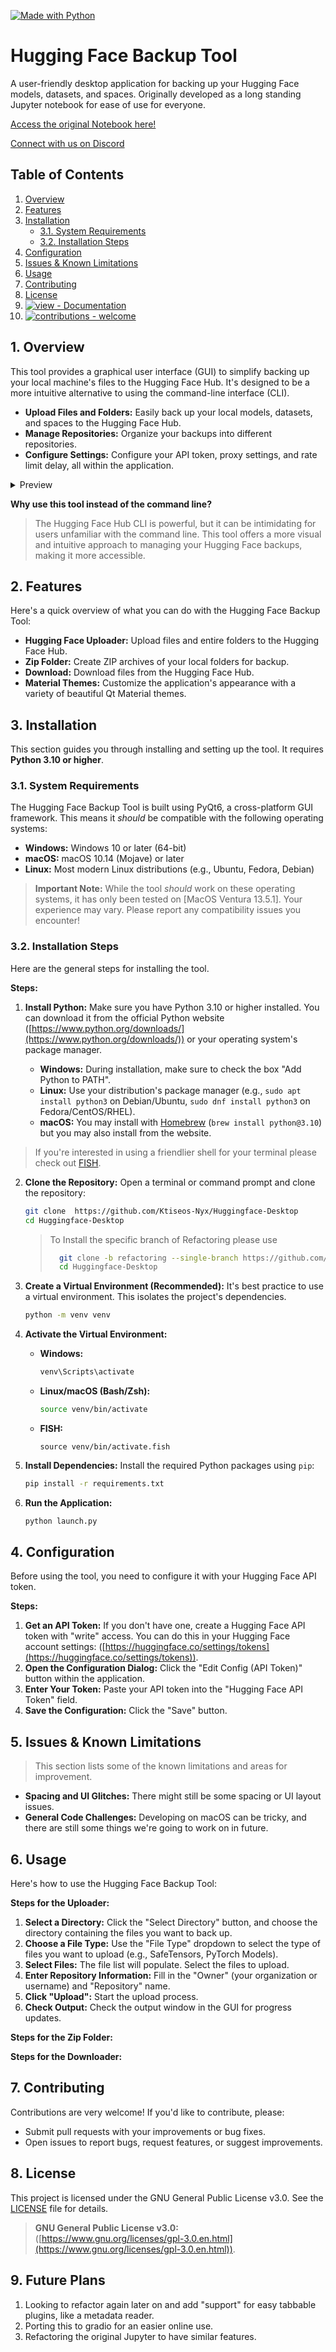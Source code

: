[![Made with Python](https://img.shields.io/badge/Python->=3.10-blue?logo=python&logoColor=white)](https://python.org "Go to Python homepage") 
# Hugging Face Backup Tool

A user-friendly desktop application for backing up your Hugging Face models, datasets, and spaces. Originally developed as a long standing Jupyter notebook for ease of use for everyone. 

[Access the original Notebook here!](https://github.com/Ktiseos-Nyx/HuggingFace_Backup)

[Connect with us on Discord](https://discord.gg/MASBKnNFWh)

## Table of Contents

1.  [Overview](#overview)
2.  [Features](#features)
3.  [Installation](#installation)
    *   [3.1. System Requirements](#31-system-requirements)
    *   [3.2. Installation Steps](#32-installation-steps)
4.  [Configuration](#configuration)
5.  [Issues & Known Limitations](#issues--known-limitations)
6.  [Usage](#usage)
7.  [Contributing](#contributing)
8.  [License](#license)
9.  [![view - Documentation](https://img.shields.io/badge/view-Documentation-blue?style=for-the-badge)](/docs/ "Go to project documentation")
10.  [![contributions - welcome](https://img.shields.io/badge/contributions-welcome-blue)](/CONTRIBUTING.md "Go to contributions doc") 

## 1. Overview

This tool provides a graphical user interface (GUI) to simplify backing up your local machine's files to the Hugging Face Hub. It's designed to be a more intuitive alternative to using the command-line interface (CLI).

*   **Upload Files and Folders:** Easily back up your local models, datasets, and spaces to the Hugging Face Hub.
*   **Manage Repositories:** Organize your backups into different repositories.
*   **Configure Settings:** Configure your API token, proxy settings, and rate limit delay, all within the application.

<details>
<summary>Preview</summary>
<p align="center"><img width="1052" alt="Screenshot 2025-05-07 at 16 35 11" src="https://github.com/user-attachments/assets/09623bc9-4045-48b5-8f83-ffdeacc87d4c" />

  
</p>
</details>

**Why use this tool instead of the command line?**

> The Hugging Face Hub CLI is powerful, but it can be intimidating for users unfamiliar with the command line. This tool offers a more visual and intuitive approach to managing your Hugging Face backups, making it more accessible.

## 2. Features

Here's a quick overview of what you can do with the Hugging Face Backup Tool:

*   **Hugging Face Uploader:**  Upload files and entire folders to the Hugging Face Hub.
*   **Zip Folder:** Create ZIP archives of your local folders for backup.
*   **Download:** Download files from the Hugging Face Hub.
*   **Material Themes:** Customize the application's appearance with a variety of beautiful Qt Material themes.

## 3. Installation

This section guides you through installing and setting up the tool. It requires **Python 3.10 or higher**.

### 3.1. System Requirements

The Hugging Face Backup Tool is built using PyQt6, a cross-platform GUI framework. This means it *should* be compatible with the following operating systems:

*   **Windows:** Windows 10 or later (64-bit)
*   **macOS:** macOS 10.14 (Mojave) or later
*   **Linux:** Most modern Linux distributions (e.g., Ubuntu, Fedora, Debian)

> **Important Note:** While the tool *should* work on these operating systems, it has only been tested on [MacOS Ventura 13.5.1]. Your experience may vary. Please report any compatibility issues you encounter!

### 3.2. Installation Steps

Here are the general steps for installing the tool.

**Steps:**

1.  **Install Python:** Make sure you have Python 3.10 or higher installed.  You can download it from the official Python website ([https://www.python.org/downloads/](https://www.python.org/downloads/)) or your operating system's package manager.

    *   **Windows:**  During installation, make sure to check the box "Add Python to PATH".
    *   **Linux:**  Use your distribution's package manager (e.g., `sudo apt install python3` on Debian/Ubuntu, `sudo dnf install python3` on Fedora/CentOS/RHEL).
    *   **macOS:** You may install with [Homebrew](https://brew.sh/) (`brew install python@3.10`) but you may also install from the website.
  
   > If you're interested in using a friendlier shell for your terminal please check out [FISH](https://fishshell.com/). 

2.  **Clone the Repository:**  Open a terminal or command prompt and clone the repository:

    ```bash
    git clone  https://github.com/Ktiseos-Nyx/Huggingface-Desktop
    cd Huggingface-Desktop
    ```

    > To Install the specific branch of Refactoring please use
    >  ```bash
    >    git clone -b refactoring --single-branch https://github.com/Ktiseos-Nyx/Huggingface-Desktop.git
    >    cd Huggingface-Desktop
    >    ```

3.  **Create a Virtual Environment (Recommended):**  It's best practice to use a virtual environment.  This isolates the project's dependencies.

    ```bash
    python -m venv venv
    ```

4.  **Activate the Virtual Environment:**

    *   **Windows:**

        ```cmd
        venv\Scripts\activate
        ```

    *   **Linux/macOS (Bash/Zsh):**

        ```bash
        source venv/bin/activate
        ```

    *   **FISH:**

        ```fish
        source venv/bin/activate.fish
        ```

5.  **Install Dependencies:**  Install the required Python packages using `pip`:

    ```bash
    pip install -r requirements.txt
    ```
 
6.  **Run the Application:**

    ```bash
    python launch.py
    ```

## 4. Configuration

Before using the tool, you need to configure it with your Hugging Face API token.

**Steps:**

1.  **Get an API Token:** If you don't have one, create a Hugging Face API token with "write" access.  You can do this in your Hugging Face account settings:  ([https://huggingface.co/settings/tokens](https://huggingface.co/settings/tokens)).
2.  **Open the Configuration Dialog:** Click the "Edit Config (API Token)" button within the application.
3.  **Enter Your Token:** Paste your API token into the "Hugging Face API Token" field.
4.  **Save the Configuration:** Click the "Save" button.

## 5. Issues & Known Limitations

> This section lists some of the known limitations and areas for improvement.

*   **Spacing and UI Glitches:**  There might still be some spacing or UI layout issues.
*   **General Code Challenges:** Developing on macOS can be tricky, and there are still some things we're going to work on in future.

## 6. Usage

Here's how to use the Hugging Face Backup Tool:

**Steps for the Uploader:**

1.  **Select a Directory:**  Click the "Select Directory" button, and choose the directory containing the files you want to back up.
2.  **Choose a File Type:**  Use the "File Type" dropdown to select the type of files you want to upload (e.g., SafeTensors, PyTorch Models).
3.  **Select Files:**  The file list will populate.  Select the files to upload.
4.  **Enter Repository Information:**  Fill in the "Owner" (your organization or username) and "Repository" name.
5.  **Click "Upload":** Start the upload process.
6.  **Check Output:** Check the output window in the GUI for progress updates.

**Steps for the Zip Folder:**


**Steps for the Downloader:**

## 7. Contributing

Contributions are very welcome! If you'd like to contribute, please:

*   Submit pull requests with your improvements or bug fixes.
*   Open issues to report bugs, request features, or suggest improvements.

## 8. License

This project is licensed under the GNU General Public License v3.0.  See the [LICENSE](https://github.com/Ktiseos-Nyx/Huggingface-Desktop#GPL-3.0-1-ov-file) file for details.

> **GNU General Public License v3.0:** ([https://www.gnu.org/licenses/gpl-3.0.en.html](https://www.gnu.org/licenses/gpl-3.0.en.html)).

## 9. Future Plans

1. Looking to refactor again later on and add "support" for easy tabbable plugins, like a metadata reader.
2. Porting this to gradio for an easier online use.
3. Refactoring the original Jupyter to have similar features. 

